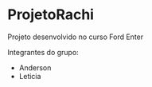 # ProjetoRachi

Projeto desenvolvido no curso Ford Enter

Integrantes do grupo:
- Anderson
- Leticia

